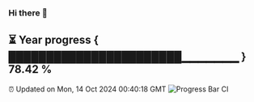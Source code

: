 ### Hi there 👋
⏳ Year progress { ███████████████████████▁▁▁▁▁▁▁ } 78.42 %
---
⏰ Updated on Mon, 14 Oct 2024 00:40:18 GMT
![Progress Bar CI](https://github.com/Moyi321/Moyi321/workflows/Progress%20Bar%20CI/badge.svg)
